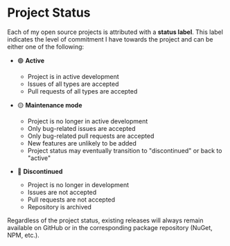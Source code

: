 # Project Status

Each of my open source projects is attributed with a **status label**.
This label indicates the level of commitment I have towards the project and can be either one of the following:

- 🟢 **Active**

  - Project is in active development
  - Issues of all types are accepted
  - Pull requests of all types are accepted

- 🟡 **Maintenance mode**

  - Project is no longer in active development
  - Only bug-related issues are accepted
  - Only bug-related pull requests are accepted
  - New features are unlikely to be added
  - Project status may eventually transition to "discontinued" or back to "active"

- 🔴 **Discontinued**

  - Project is no longer in development
  - Issues are not accepted
  - Pull requests are not accepted
  - Repository is archived

Regardless of the project status, existing releases will always remain available on GitHub or in the corresponding package repository (NuGet, NPM, etc.).
